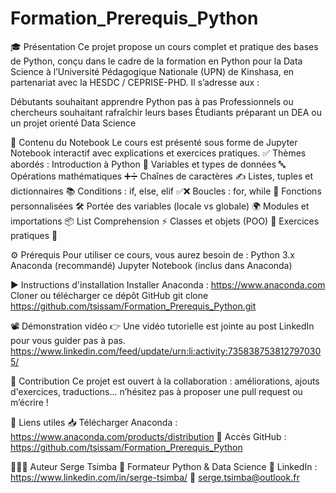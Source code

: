 # Formation_Prerequis_Python
🎓 Présentation
Ce projet propose un cours complet et pratique des bases de Python, conçu dans le cadre de la formation en Python pour la Data Science à l’Université Pédagogique Nationale (UPN) de Kinshasa, en partenariat avec la HESDC / CEPRISE-PHD.
Il s’adresse aux :

Débutants souhaitant apprendre Python pas à pas
Professionnels ou chercheurs souhaitant rafraîchir leurs bases
Étudiants préparant un DEA ou un projet orienté Data Science

📂 Contenu du Notebook
Le cours est présenté sous forme de Jupyter Notebook interactif avec explications et exercices pratiques.
✅ Thèmes abordés :
Introduction à Python 🐍
Variables et types de données 🔤
Opérations mathématiques ➕➗
Chaînes de caractères ✍️
Listes, tuples et dictionnaires 📚
Conditions : if, else, elif ✅❌
Boucles : for, while 🔁
Fonctions personnalisées 🛠️
Portée des variables (locale vs globale) 🌍
Modules et importations 📦
List Comprehension ⚡
Classes et objets (POO) 🧱
Exercices pratiques 🎯

⚙️ Prérequis
Pour utiliser ce cours, vous aurez besoin de :
Python 3.x
Anaconda (recommandé)
Jupyter Notebook (inclus dans Anaconda)

▶️ Instructions d'installation
Installer Anaconda : https://www.anaconda.com
Cloner ou télécharger ce dépôt GitHub
git clone https://github.com/tsissam/Formation_Prerequis_Python.git

📽️ Démonstration vidéo
👉 Une vidéo tutorielle est jointe au post LinkedIn pour vous guider pas à pas.
https://www.linkedin.com/feed/update/urn:li:activity:7358387538127970305/

🙌 Contribution
Ce projet est ouvert à la collaboration : améliorations, ajouts d'exercices, traductions... n’hésitez pas à proposer une pull request ou m’écrire !

🔗 Liens utiles
📥 Télécharger Anaconda : https://www.anaconda.com/products/distribution
📌 Accès GitHub : https://github.com/tsissam/Formation_Prerequis_Python

👨🏾‍💻 Auteur
Serge Tsimba
📍 Formateur Python & Data Science
🔗 LinkedIn : https://www.linkedin.com/in/serge-tsimba/
📧 serge.tsimba@outlook.fr
